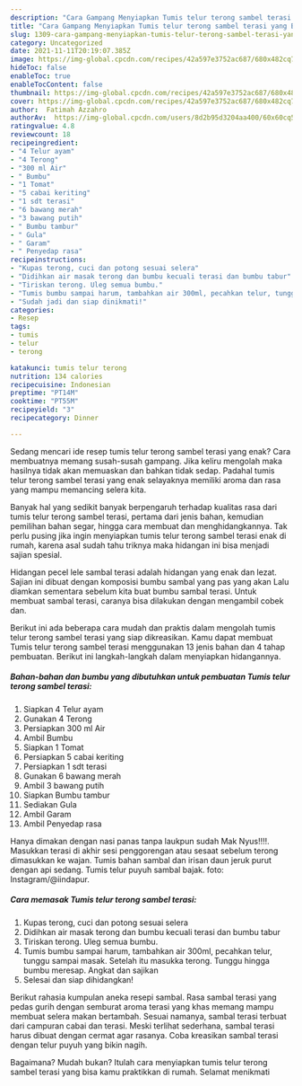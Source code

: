 ```yaml
---
description: "Cara Gampang Menyiapkan Tumis telur terong sambel terasi yang Bisa Manjain Lidah"
title: "Cara Gampang Menyiapkan Tumis telur terong sambel terasi yang Bisa Manjain Lidah"
slug: 1309-cara-gampang-menyiapkan-tumis-telur-terong-sambel-terasi-yang-bisa-manjain-lidah
category: Uncategorized
date: 2021-11-11T20:19:07.385Z
image: https://img-global.cpcdn.com/recipes/42a597e3752ac687/680x482cq70/tumis-telur-terong-sambel-terasi-foto-resep-utama.jpg
hideToc: false
enableToc: true
enableTocContent: false
thumbnail: https://img-global.cpcdn.com/recipes/42a597e3752ac687/680x482cq70/tumis-telur-terong-sambel-terasi-foto-resep-utama.jpg
cover: https://img-global.cpcdn.com/recipes/42a597e3752ac687/680x482cq70/tumis-telur-terong-sambel-terasi-foto-resep-utama.jpg
author:  Fatimah Azzahro
authorAv:  https://img-global.cpcdn.com/users/8d2b95d3204aa400/60x60cq50/avatar.jpg
ratingvalue: 4.8
reviewcount: 18
recipeingredient:
- "4 Telur ayam"
- "4 Terong"
- "300 ml Air"
- " Bumbu"
- "1 Tomat"
- "5 cabai keriting"
- "1 sdt terasi"
- "6 bawang merah"
- "3 bawang putih"
- " Bumbu tambur"
- " Gula"
- " Garam"
- " Penyedap rasa"
recipeinstructions:
- "Kupas terong, cuci dan potong sesuai selera"
- "Didihkan air masak terong dan bumbu kecuali terasi dan bumbu tabur"
- "Tiriskan terong. Uleg semua bumbu."
- "Tumis bumbu sampai harum, tambahkan air 300ml, pecahkan telur, tunggu sampai masak. Setelah itu masukka terong. Tunggu hingga bumbu meresap. Angkat dan sajikan"
- "Sudah jadi dan siap dinikmati!"
categories:
- Resep
tags:
- tumis
- telur
- terong

katakunci: tumis telur terong 
nutrition: 134 calories
recipecuisine: Indonesian
preptime: "PT14M"
cooktime: "PT55M"
recipeyield: "3"
recipecategory: Dinner

---
```



Sedang mencari ide resep tumis telur terong sambel terasi yang enak? Cara membuatnya memang susah-susah gampang. Jika keliru mengolah maka hasilnya tidak akan memuaskan dan bahkan tidak sedap. Padahal tumis telur terong sambel terasi yang enak selayaknya memiliki aroma dan rasa yang mampu memancing selera kita.


Banyak hal yang sedikit banyak berpengaruh terhadap kualitas rasa dari tumis telur terong sambel terasi, pertama dari jenis bahan, kemudian pemilihan bahan segar, hingga cara membuat dan menghidangkannya. Tak perlu pusing jika ingin menyiapkan tumis telur terong sambel terasi enak di rumah, karena asal sudah tahu triknya maka hidangan ini bisa menjadi sajian spesial.

Hidangan pecel lele sambal terasi adalah hidangan yang enak dan lezat. Sajian ini dibuat dengan komposisi bumbu sambal yang pas yang akan Lalu diamkan sementara sebelum kita buat bumbu sambal terasi. Untuk membuat sambal terasi, caranya bisa dilakukan dengan mengambil cobek dan.


Berikut ini ada beberapa cara mudah dan praktis dalam mengolah tumis telur terong sambel terasi yang siap dikreasikan. Kamu dapat membuat Tumis telur terong sambel terasi menggunakan 13 jenis bahan dan 4 tahap pembuatan. Berikut ini langkah-langkah dalam menyiapkan hidangannya.

<!--inarticleads1-->

##### Bahan-bahan dan bumbu yang dibutuhkan untuk pembuatan Tumis telur terong sambel terasi:

1. Siapkan 4 Telur ayam
1. Gunakan 4 Terong
1. Persiapkan 300 ml Air
1. Ambil  Bumbu
1. Siapkan 1 Tomat
1. Persiapkan 5 cabai keriting
1. Persiapkan 1 sdt terasi
1. Gunakan 6 bawang merah
1. Ambil 3 bawang putih
1. Siapkan  Bumbu tambur
1. Sediakan  Gula
1. Ambil  Garam
1. Ambil  Penyedap rasa


Hanya dimakan dengan nasi panas tanpa laukpun sudah Mak Nyus!!!!. Masukkan terasi di akhir sesi penggorengan atau sesaat sebelum terong dimasukkan ke wajan. Tumis bahan sambal dan irisan daun jeruk purut dengan api sedang. Tumis telur puyuh sambal bajak. foto: Instagram/@iindapur. 

<!--inarticleads2-->

##### Cara memasak Tumis telur terong sambel terasi:

1. Kupas terong, cuci dan potong sesuai selera
1. Didihkan air masak terong dan bumbu kecuali terasi dan bumbu tabur
1. Tiriskan terong. Uleg semua bumbu.
1. Tumis bumbu sampai harum, tambahkan air 300ml, pecahkan telur, tunggu sampai masak. Setelah itu masukka terong. Tunggu hingga bumbu meresap. Angkat dan sajikan
1. Selesai dan siap dihidangkan!

Berikut rahasia kumpulan aneka resepi sambal. Rasa sambal terasi yang pedas gurih dengan semburat aroma terasi yang khas memang mampu membuat selera makan bertambah. Sesuai namanya, sambal terasi terbuat dari campuran cabai dan terasi. Meski terlihat sederhana, sambal terasi harus dibuat dengan cermat agar rasanya. Coba kreasikan sambal terasi dengan telur puyuh yang bikin nagih. 

Bagaimana? Mudah bukan? Itulah cara menyiapkan tumis telur terong sambel terasi yang bisa kamu praktikkan di rumah. Selamat menikmati
